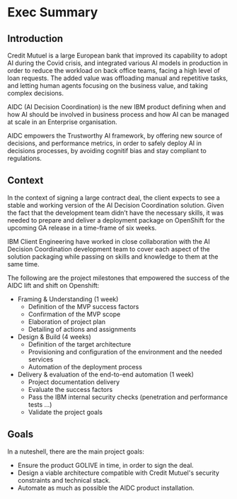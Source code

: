 # Exec Summary

## Introduction

Credit Mutuel is a large European bank that improved its capability to adopt AI during the Covid crisis, and integrated various AI models in production in order to reduce the workload on back office teams, facing a high level of loan requests. The added value was offloading manual and repetitive tasks, and letting human agents focusing on the business value, and taking complex decisions.

AIDC (AI Decision Coordination) is the new IBM product defining when and how AI should be involved in business process and how AI can be managed at scale in an Enterprise organisation.

AIDC empowers the Trustworthy AI framework, by offering new source of decisions, and performance metrics, in order to safely deploy AI in decisions processes, by avoiding cognitif bias and stay compliant to regulations.

## Context

In the context of signing a large contract deal, the client expects to see a stable and working version of the AI Decision Coordination solution. Given the fact that the development team didn’t have the necessary skills, it was needed to prepare and deliver a deployment package on OpenShift for the upcoming GA release in a time-frame of six weeks.

IBM Client Engineering have worked in close collaboration with the AI Decision Coordination development team to cover each aspect of the solution packaging while passing on skills and knowledge to them at the same time.

The following are the project milestones that empowered the success of the AIDC lift and shift on Openshift:

* Framing & Understanding (1 week)
    * Definition of the MVP success factors
    * Confirmation of the MVP scope
    * Elaboration of project plan
    * Detailing of actions and assignments
* Design & Build (4 weeks)
    * Definition of the target architecture
    * Provisioning and configuration of the environment and the needed services
    * Automation of the deployment process
* Delivery & evaluation of the end-to-end automation (1 week)
    * Project documentation delivery
    * Evaluate the success factors
    * Pass the IBM internal security checks (penetration and performance tests ...)
    * Validate the project goals

## Goals

In a nuteshell, there are the main project goals:

* Ensure the product GOLIVE in time, in order to sign the deal.
* Design a viable architecture compatible with Credit Mutuel's security constraints and technical stack.
* Automate as much as possible the AIDC product installation.
